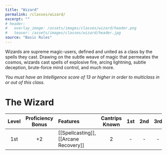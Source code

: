 ```yaml
---
title: "Wizard"
permalink: /classes/wizard/
excerpt: ""
# header:
#   overlay_image: /assets/images/classes/wizard/header.png
#   teaser: /assets/images/classes/wizard/header.jpg
source: "Basic Rules"
---
```

Wizards are supreme magic-users, defined and united as a class by the spells they cast. Drawing on the subtle weave of magic that permeates the cosmos, wizards cast spells of explosive fire, arcing lightning, subtle deception, brute-force mind control, and much more.

*You must have an Intelligence score of 13 or higher in order to multiclass in or out of this class.*

# The Wizard

| Level | Proficiency Bonus | Features | Cantrips Known | 1st | 2nd | 3rd | 4th | 5th | 6th | 7th | 8th | 9th |
| :---: | :---: | :---- | :---: |:---: | :---: | :---: | :---: | :---: | :---: | :---: | :---: | :---: |
| 1st | +2 | [[Spellcasting]], [[Arcane Recovery]] | 2 | - | - | - | - | - | - | - | - | - |